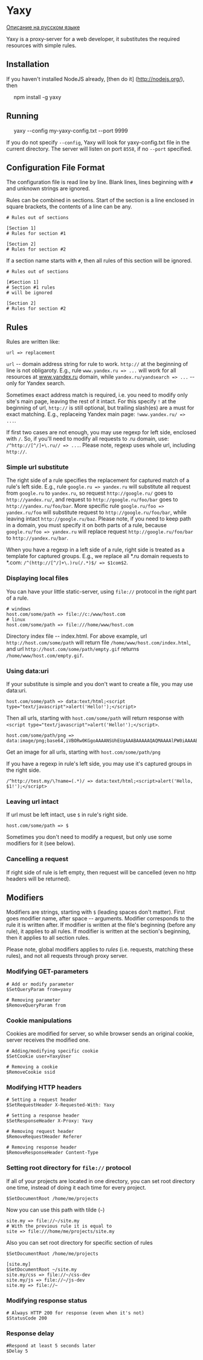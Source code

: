 # Yaxy

[Описание на русском языке](readme_ru.md)

Yaxy is a proxy-server for a web developer, it substitutes the required resources with simple rules.

## Installation

If you haven't installed NodeJS already, [then do it] (http://nodejs.org/), then

     npm install -g yaxy

## Running

     yaxy --config my-yaxy-config.txt --port 9999

If you do not specify `--config`, Yaxy will look for yaxy-config.txt file in the current directory. The server will listen on port `8558`, if no `--port` specified.

## Configuration File Format

The configuration file is read line by line. Blank lines, lines beginning with `#` and unknown strings are ignored.

Rules can be combined in sections. Start of the section is a line enclosed in square brackets, the contents of a line can be any.

    # Rules out of sections

    [Section 1]
    # Rules for section #1

    [Section 2]
    # Rules for section #2

If a section name starts with `#`, then all rules of this section will be ignored.

    # Rules out of sections

    [#Section 1]
    # Section #1 rules
    # will be ignored

    [Section 2]
    # Rules for section #2

## Rules

Rules are written like:

    url => replacement

`url` -- domain address string for rule to work. `http://` at the beginning of line is not obligaroty. E.g., rule `www.yandex.ru => ...` will work for all resources at www.yandex.ru domain, while `yandex.ru/yandsearch => ...` -- only for Yandex search.

Sometimes exact address match is required, i.e. you need to modify only site's main page, leaving the rest of it intact. For this specify `!` at the beginning of url, `http://` is still optional, but trailing slash(es) are a must for exact matching. E.g., replaceing Yandex main page:  `!www.yandex.ru/ => ...`.


If first two cases are not enough, you may use regexp for left side, enclosed with `/`. So, if you'll need to modify all requests to .ru domain, use:  `/^http://[^/]+\.ru// => ...`. Please note, regexp uses whole url, including `http://`.

### Simple url substitute

The right side of a rule specifies the replacement for captured match of a rule's left side. E.g., rule `google.ru => yandex.ru` will substitute all request from `google.ru` to `yandex.ru`, so request `http://google.ru/` goes to `http://yandex.ru/`, and request to `http://google.ru/foo/bar` goes to `http://yandex.ru/foo/bar`.
More specific rule `google.ru/foo => yandex.ru/foo` will substitute request to `http://google.ru/foo/bar`, while leaving intact `http://google.ru/baz`. Please note, if you need to keep path in a domain, you must specify it on both parts of a rule, because `google.ru/foo => yandex.ru` will replace request `http://google.ru/foo/bar` to `http://yandex.ru/bar`.

When you have a regexp in a left side of a rule, right side is treated as a template for captured groups. E.g., we replace all *.ru domain requests to *.com: `/^(http://[^/]+\.)ru(/.*)$/ => $1com$2`.

### Displaying local files

You can have your little static-server, using `file://` protocol in the right part of a rule.

    # windows
    host.com/some/path => file://c:/www/host.com
    # linux
    host.com/some/path => file:///home/www/host.com

Directory index file -- index.html. For above example, url `http://host.com/some/path` will return file `/home/www/host.com/index.html`, and url `http://host.com/some/path/empty.gif` returns `/home/www/host.com/empty.gif`.

### Using data:uri

If your substitute is simple and you don't want to create a file, you may use data:uri.

    host.com/some/path => data:text/html;<script type="text/javascript">alert('Hello!');</script>

Then all urls, starting with `host.com/some/path` will return response with `<script type="text/javascript">alert('Hello!');</script>`.

    host.com/some/path/png => data:image/png;base64,iVBORw0KGgoAAAANSUhEUgAAABAAAAAQAQMAAAAlPW0iAAAABlBMVEUAAAD///+l2Z/dAAAAM0lEQVR4nGP4/5/h/1+G/58ZDrAz3D/McH8yw83NDDeNGe4Ug9C9zwz3gVLMDA/A6P9/AFGGFyjOXZtQAAAAAElFTkSuQmCC

Get an image for all urls, starting with `host.com/some/path/png`

If you have a regexp in rule's left side, you may use it's captured groups in the right side.

    /^http://test.my/\?name=(.*)/ => data:text/html;<script>alert('Hello, $1!');</script>

### Leaving url intact

If url must be left intact, use `$` in rule's right side.

    host.com/some/path => $

Sometimes you don't need to modify a request, but only use some modifiers for it (see below).

### Cancelling a request

If right side of rule is left empty, then request will be cancelled (even no http headers will be returned).

## Modifiers

Modifiers are strings, starting with `$` (leading spaces don't matter). First goes modifier name, after space -- arguments. Modifier corresponds to the rule it is written after. If modifier is written at the file's beginning (before any rule), it applies to all rules. If modifier is written at the section's beginning, then it applies to all section rules.

Please note, global modifiers applies to *rules* (i.e. requests, matching these rules), and not all requests through proxy server.

### Modifying GET-parameters

    # Add or modify parameter
    $SetQueryParam from=yaxy

    # Removing parameter
    $RemoveQueryParam from

### Cookie manipulations

Cookies are modified for server, so while browser sends an original cookie, server receives the modified one.

    # Adding/modifying specific cookie
    $SetCookie user=YaxyUser

    # Removing a cookie
    $RemoveCookie ssid

### Modifying HTTP headers

    # Setting a request header
    $SetRequestHeader X-Requested-With: Yaxy

    # Setting a response header
    $SetResponseHeader X-Proxy: Yaxy

    # Removing request header
    $RemoveRequestHeader Referer

    # Removing response header
    $RemoveResponseHeader Content-Type

### Setting root directory for `file://` protocol

If all of your projects are located in one directory, you can set root directory one time, instead of doing it each time for every project.

    $SetDocumentRoot /home/me/projects

Now you can use this path with tilde (`~`)

    site.my => file://~/site.my
    # With the previous rule it is equal to
    site => file:///home/me/projects/site.my

Also you can set root directory for specific section of rules

    $SetDocumentRoot /home/me/projects

    [site.my]
    $SetDocumentRoot ~/site.my
    site.my/css => file://~/css-dev
    site.my/js => file://~/js-dev
    site.my => file://~    

### Modifying response status

    # Always HTTP 200 for response (even when it's not)
    $StatusCode 200

### Response delay

    #Respond at least 5 seconds later
    $Delay 5
